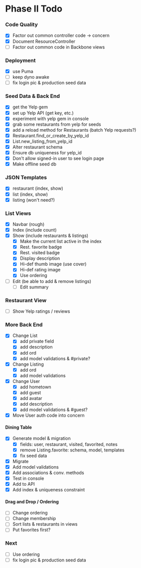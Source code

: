 # Phase II Todo

### Code Quality
- [x] Factor out common controller code -> concern
- [x] Document ResourceController
- [ ] Factor out common code in Backbone views

### Deployment
- [x] use Puma
- [ ] keep dyno awake
- [ ] fix login pic & production seed data

### Seed Data & Back End
- [x] get the Yelp gem
- [x] set up Yelp API (get key, etc.)
- [x] experiment with yelp gem in console
- [x] grab some restaurants from yelp for seeds
- [x] add a reload method for Restaurants (batch Yelp requests?)
- [x] Restaurant.find_or_create_by_yelp_id
- [x] List.new_listing_from_yelp_id
- [x] Alter restaurant schema
- [x] Ensure db uniqueness for yelp_id
- [x] Don't allow signed-in user to see login page
- [x] Make offline seed db

### JSON Templates
- [x] restaurant (index, show)
- [x] list (index, show)
- [x] listing (won't need?)

### List Views
- [x] Navbar (rough)
- [x] Index (include count)
- [x] Show (include restaurants & listings)
  - [x] Make the current list active in the index
  - [x] Rest. favorite badge
  - [x] Rest. visited badge
  - [x] Display description
  - [x] Hi-def thumb image (use cover)
  - [x] Hi-def rating image
  - [x] Use ordering
- [ ] Edit (be able to add & remove listings)
  - [ ] Edit summary

### Restaurant View
- [ ] Show Yelp ratings / reviews

### More Back End
- [x] Change List
  - [x] add private field
  - [x] add description
  - [x] add ord
  - [x] add model validations & #private?
- [x] Change Listing
  - [x] add ord
  - [x] add model validations
- [x] Change User
  - [x] add hometown
  - [x] add guest
  - [x] add avatar
  - [x] add description
  - [x] add model validations & #guest?
- [x] Move User auth code into concern
#### Dining Table
- [x] Generate model & migration
  - [x] fields: user, restaurant, visited, favorited, notes
  - [x] remove Listing.favorite: schema, model, templates
  - [x] fix seed data
- [x] Migrate
- [x] Add model validations
- [x] Add associations & conv. methods
- [x] Test in console
- [x] Add to API
- [x] Add index & uniqueness constraint

#### Drag and Drop / Ordering
- [ ] Change ordering
- [ ] Change membership
- [ ] Sort lists & restaurants in views
- [ ] Put favorites first?

### Next
- [ ] Use ordering
- [ ] fix login pic & production seed data
